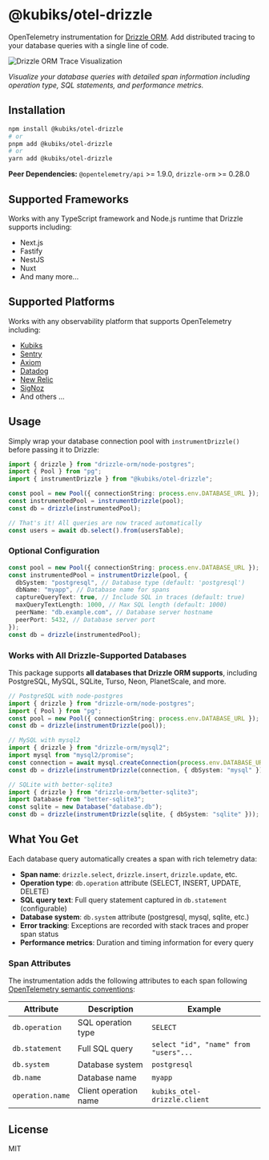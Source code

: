 # @kubiks/otel-drizzle

OpenTelemetry instrumentation for [Drizzle ORM](https://orm.drizzle.team/). Add distributed tracing to your database queries with a single line of code.

![Drizzle ORM Trace Visualization](https://github.com/kubiks-inc/otel/blob/main/images/otel-drizzle-trace.png)

_Visualize your database queries with detailed span information including operation type, SQL statements, and performance metrics._

## Installation

```bash
npm install @kubiks/otel-drizzle
# or
pnpm add @kubiks/otel-drizzle
# or
yarn add @kubiks/otel-drizzle
```

**Peer Dependencies:** `@opentelemetry/api` >= 1.9.0, `drizzle-orm` >= 0.28.0

## Supported Frameworks

Works with any TypeScript framework and Node.js runtime that Drizzle supports including:

- Next.js
- Fastify
- NestJS
- Nuxt
- And many more...

## Supported Platforms

Works with any observability platform that supports OpenTelemetry including:

- [Kubiks](https://kubiks.ai)
- [Sentry](https://sentry.io)
- [Axiom](https://axiom.co)
- [Datadog](https://www.datadoghq.com)
- [New Relic](https://newrelic.com)
- [SigNoz](https://signoz.io)
- And others ...

## Usage

Simply wrap your database connection pool with `instrumentDrizzle()` before passing it to Drizzle:

```typescript
import { drizzle } from "drizzle-orm/node-postgres";
import { Pool } from "pg";
import { instrumentDrizzle } from "@kubiks/otel-drizzle";

const pool = new Pool({ connectionString: process.env.DATABASE_URL });
const instrumentedPool = instrumentDrizzle(pool);
const db = drizzle(instrumentedPool);

// That's it! All queries are now traced automatically
const users = await db.select().from(usersTable);
```

### Optional Configuration

```typescript
const pool = new Pool({ connectionString: process.env.DATABASE_URL });
const instrumentedPool = instrumentDrizzle(pool, {
  dbSystem: "postgresql", // Database type (default: 'postgresql')
  dbName: "myapp", // Database name for spans
  captureQueryText: true, // Include SQL in traces (default: true)
  maxQueryTextLength: 1000, // Max SQL length (default: 1000)
  peerName: "db.example.com", // Database server hostname
  peerPort: 5432, // Database server port
});
const db = drizzle(instrumentedPool);
```

### Works with All Drizzle-Supported Databases

This package supports **all databases that Drizzle ORM supports**, including PostgreSQL, MySQL, SQLite, Turso, Neon, PlanetScale, and more.

```typescript
// PostgreSQL with node-postgres
import { drizzle } from "drizzle-orm/node-postgres";
import { Pool } from "pg";
const pool = new Pool({ connectionString: process.env.DATABASE_URL });
const db = drizzle(instrumentDrizzle(pool));

// MySQL with mysql2
import { drizzle } from "drizzle-orm/mysql2";
import mysql from "mysql2/promise";
const connection = await mysql.createConnection(process.env.DATABASE_URL);
const db = drizzle(instrumentDrizzle(connection, { dbSystem: "mysql" }));

// SQLite with better-sqlite3
import { drizzle } from "drizzle-orm/better-sqlite3";
import Database from "better-sqlite3";
const sqlite = new Database("database.db");
const db = drizzle(instrumentDrizzle(sqlite, { dbSystem: "sqlite" }));
```

## What You Get

Each database query automatically creates a span with rich telemetry data:

- **Span name**: `drizzle.select`, `drizzle.insert`, `drizzle.update`, etc.
- **Operation type**: `db.operation` attribute (SELECT, INSERT, UPDATE, DELETE)
- **SQL query text**: Full query statement captured in `db.statement` (configurable)
- **Database system**: `db.system` attribute (postgresql, mysql, sqlite, etc.)
- **Error tracking**: Exceptions are recorded with stack traces and proper span status
- **Performance metrics**: Duration and timing information for every query

### Span Attributes

The instrumentation adds the following attributes to each span following [OpenTelemetry semantic conventions](https://opentelemetry.io/docs/specs/semconv/database/):

| Attribute        | Description           | Example                               |
| ---------------- | --------------------- | ------------------------------------- |
| `db.operation`   | SQL operation type    | `SELECT`                              |
| `db.statement`   | Full SQL query        | `select "id", "name" from "users"...` |
| `db.system`      | Database system       | `postgresql`                          |
| `db.name`        | Database name         | `myapp`                               |
| `operation.name` | Client operation name | `kubiks_otel-drizzle.client`          |

## License

MIT
